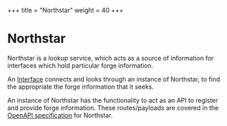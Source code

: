 +++
title = "Northstar"
weight = 40
+++

# Northstar

Northstar is a lookup service, which acts as a source of information
for interfaces which hold particular forge information.

An [Interface](@/services/interface.md) connects and looks
through an instance of Northstar, to find the appropriate the forge
information that it seeks.

An instance of Northstar has the functionality to act as an API to
register and provide forge information.
These routes/payloads are covered in the [OpenAPI specification](https://northstar.forgeflux.org/docs/openapi/)
for Northstar.
